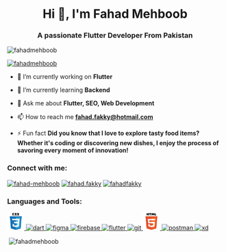 <h1 align="center">Hi 👋, I'm Fahad Mehboob</h1>
<h3 align="center">A passionate Flutter Developer From Pakistan</h3>

<p align="left"> <img src="https://komarev.com/ghpvc/?username=fahadmehboob&label=Profile%20views&color=0e75b6&style=flat" alt="fahadmehboob" /> </p>

<p align="left"> <a href="https://github.com/ryo-ma/github-profile-trophy"><img src="https://github-profile-trophy.vercel.app/?username=fahadmehboob" alt="fahadmehboob" /></a> </p>

- 🔭 I’m currently working on **Flutter**

- 🌱 I’m currently learning **Backend**

- 💬 Ask me about **Flutter, SEO, Web Development**

- 📫 How to reach me **fahad.fakky@hotmail.com**

- ⚡ Fun fact **Did you know that I love to explore tasty food items? Whether it's coding or discovering new dishes, I enjoy the process of savoring every moment of innovation!**

<h3 align="left">Connect with me:</h3>
<p align="left">
<a href="https://linkedin.com/in/fahad-mehboob" target="blank"><img align="center" src="https://raw.githubusercontent.com/rahuldkjain/github-profile-readme-generator/master/src/images/icons/Social/linked-in-alt.svg" alt="fahad-mehboob" height="30" width="40" /></a>
<a href="https://fb.com/fahad.fakky" target="blank"><img align="center" src="https://raw.githubusercontent.com/rahuldkjain/github-profile-readme-generator/master/src/images/icons/Social/facebook.svg" alt="fahad.fakky" height="30" width="40" /></a>
<a href="https://instagram.com/fahadfakky" target="blank"><img align="center" src="https://raw.githubusercontent.com/rahuldkjain/github-profile-readme-generator/master/src/images/icons/Social/instagram.svg" alt="fahadfakky" height="30" width="40" /></a>
</p>

<h3 align="left">Languages and Tools:</h3>
<p align="left">
  <a href="https://www.w3schools.com/css/" target="_blank" rel="noreferrer"> 
    <img src="https://raw.githubusercontent.com/devicons/devicon/master/icons/css3/css3-original-wordmark.svg" alt="css3" width="40" height="40"/>
  </a> 
  <a href="https://dart.dev" target="_blank" rel="noreferrer"> 
    <img src="https://www.vectorlogo.zone/logos/dartlang/dartlang-icon.svg" alt="dart" width="40" height="40"/>
  </a> 
  <a href="https://www.figma.com/" target="_blank" rel="noreferrer"> 
    <img src="https://www.vectorlogo.zone/logos/figma/figma-icon.svg" alt="figma" width="40" height="40"/>
  </a> 
  <a href="https://firebase.google.com/" target="_blank" rel="noreferrer"> 
    <img src="https://www.vectorlogo.zone/logos/firebase/firebase-icon.svg" alt="firebase" width="40" height="40"/>
  </a> 
  <a href="https://flutter.dev" target="_blank" rel="noreferrer"> 
    <img src="https://www.vectorlogo.zone/logos/flutterio/flutterio-icon.svg" alt="flutter" width="40" height="40"/>
  </a> 
  <a href="https://git-scm.com/" target="_blank" rel="noreferrer"> 
    <img src="https://www.vectorlogo.zone/logos/git-scm/git-scm-icon.svg" alt="git" width="40" height="40"/>
  </a> 
  <a href="https://www.w3.org/html/" target="_blank" rel="noreferrer"> 
    <img src="https://raw.githubusercontent.com/devicons/devicon/master/icons/html5/html5-original-wordmark.svg" alt="html5" width="40" height="40"/>
  </a><a href="https://postman.com" target="_blank" rel="noreferrer"> 
    <img src="https://www.vectorlogo.zone/logos/getpostman/getpostman-icon.svg" alt="postman" width="40" height="40"/>
  </a>
  <a href="https://www.adobe.com/products/xd.html" target="_blank" rel="noreferrer">
    <img src="https://img.icons8.com/color/96/000000/adobe-xd.png" alt="xd" width="48" height="48"/>
  </a>
</p>


<p>&nbsp;<img align="center" src="https://github-readme-stats.vercel.app/api?username=fahadmehboob&show_icons=true&locale=en" alt="fahadmehboob" /></p>
